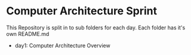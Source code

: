 # Computer Architecture Sprint
This Repository is split in to sub folders for each day. Each folder has it's own README.md

- day1: Computer Architecture Overview